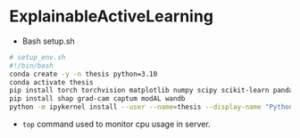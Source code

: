 # ExplainableActiveLearning
- Bash setup.sh

```bash
# setup_env.sh
#!/bin/bash
conda create -y -n thesis python=3.10
conda activate thesis
pip install torch torchvision matplotlib numpy scipy scikit-learn pandas tqdm seaborn
pip install shap grad-cam captum modAL wandb
python -m ipykernel install --user --name=thesis --display-name "Python (thesis)"
```
- ```top``` command used to monitor cpu usage in server.